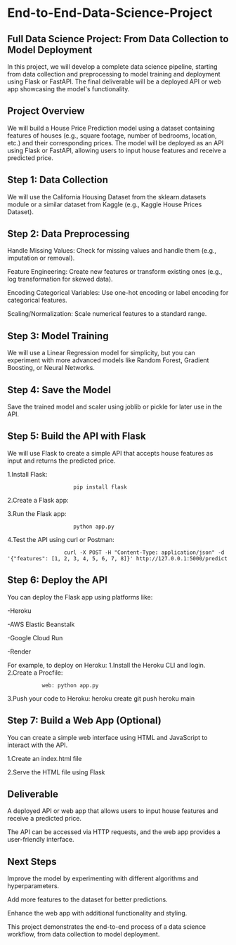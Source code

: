 # End-to-End-Data-Science-Project
## Full Data Science Project: From Data Collection to Model Deployment
In this project, we will develop a complete data science pipeline, starting from data collection and preprocessing to model training and deployment using Flask or FastAPI. The final deliverable will be a deployed API or web app showcasing the model's functionality.

## Project Overview
We will build a House Price Prediction model using a dataset containing features of houses (e.g., square footage, number of bedrooms, location, etc.) and their corresponding prices. The model will be deployed as an API using Flask or FastAPI, allowing users to input house features and receive a predicted price.


## Step 1: Data Collection
We will use the California Housing Dataset from the sklearn.datasets module or a similar dataset from Kaggle (e.g., Kaggle House Prices Dataset).


## Step 2: Data Preprocessing
Handle Missing Values: Check for missing values and handle them (e.g., imputation or removal).

Feature Engineering: Create new features or transform existing ones (e.g., log transformation for skewed data).

Encoding Categorical Variables: Use one-hot encoding or label encoding for categorical features.

Scaling/Normalization: Scale numerical features to a standard range.


## Step 3: Model Training
We will use a Linear Regression model for simplicity, but you can experiment with more advanced models like Random Forest, Gradient Boosting, or Neural Networks.


## Step 4: Save the Model
Save the trained model and scaler using joblib or pickle for later use in the API.


## Step 5: Build the API with Flask
We will use Flask to create a simple API that accepts house features as input and returns the predicted price.

1.Install Flask:
                      
                         pip install flask
2.Create a Flask app:

3.Run the Flask app:

                         python app.py

4.Test the API using curl or Postman:

                      curl -X POST -H "Content-Type: application/json" -d '{"features": [1, 2, 3, 4, 5, 6, 7, 8]}' http://127.0.0.1:5000/predict


## Step 6: Deploy the API
You can deploy the Flask app using platforms like:

-Heroku

-AWS Elastic Beanstalk

-Google Cloud Run

-Render

For example, to deploy on Heroku:
1.Install the Heroku CLI and login.
2.Create a Procfile:

               web: python app.py

3.Push your code to Heroku:
                    heroku create
                    git push heroku main


## Step 7: Build a Web App (Optional)
You can create a simple web interface using HTML and JavaScript to interact with the API.

1.Create an index.html file

2.Serve the HTML file using Flask


## Deliverable
A deployed API or web app that allows users to input house features and receive a predicted price.

The API can be accessed via HTTP requests, and the web app provides a user-friendly interface.

## Next Steps
Improve the model by experimenting with different algorithms and hyperparameters.

Add more features to the dataset for better predictions.

Enhance the web app with additional functionality and styling.

This project demonstrates the end-to-end process of a data science workflow, from data collection to model deployment.



